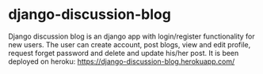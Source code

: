 # django-discussion-blog
Django discussion blog is an django app with login/register functionality for new users. The user can create account, post blogs, view and edit profile, request forget password and delete and update his/her post. It is been deployed on heroku:  https://django-discussion-blog.herokuapp.com/

